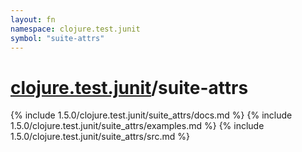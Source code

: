 ```yaml
---
layout: fn
namespace: clojure.test.junit
symbol: "suite-attrs"
---
```


# [clojure.test.junit](../)/suite-attrs

{% include 1.5.0/clojure.test.junit/suite_attrs/docs.md %}
{% include 1.5.0/clojure.test.junit/suite_attrs/examples.md %}
{% include 1.5.0/clojure.test.junit/suite_attrs/src.md %}

